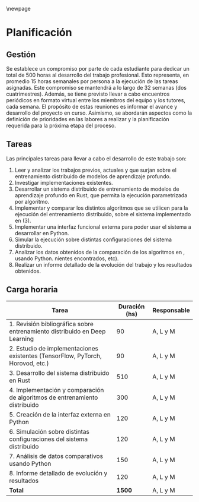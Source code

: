 \newpage
# Planificación
## Gestión
Se establece un compromiso por parte de cada estudiante para dedicar un total de 500 horas al desarrollo del trabajo profesional. Esto representa, en promedio 15 horas semanales por persona a la ejecución de las tareas asignadas. Este compromiso se mantendrá a lo largo de 32 semanas (dos cuatrimestres). Además, se tiene previsto llevar a cabo encuentros periódicos en formato virtual entre los miembros del equipo y los tutores, cada semana. El propósito de estas reuniones es informar el avance y desarrollo del proyecto en curso. Asimismo, se abordarán aspectos como la definición de prioridades en las labores a realizar y la planificación requerida para la próxima etapa del proceso.

## Tareas
Las principales tareas para llevar a cabo el desarrollo de este trabajo son:

1. Leer y analizar los trabajos previos, actuales y que surjan sobre el entrenamiento distribuido de modelos de aprendizaje profundo.
2. Investigar implementaciones existentes.
3. Desarrollar un sistema distribuido de entrenamiento de modelos de aprendizaje profundo en Rust, que permita la ejecución parametrizada por algoritmo.
4. Implementar y comparar los distintos algoritmos que se utilicen para la ejecución del entrenamiento distribuido, sobre el sistema implementado en (3).
5. Implementar una interfaz funcional externa para poder usar el sistema a desarrollar en Python.
6. Simular la ejecución sobre distintas configuraciones del sistema distribuido.
7. Analizar los datos obtenidos de la comparación de los algoritmos en , usando Python.
nientes encontrados, etc).
8. Realizar un informe detallado de la evolución del trabajo y los resultados obtenidos.

## Carga horaria
| Tarea                                                                 | Duración (hs) | Responsable |
|-----------------------------------------------------------------------|---------------|-------------|
| 1. Revisión bibliográfica sobre entrenamiento distribuido en Deep Learning | 90       | A, L y M    |
| 2. Estudio de implementaciones existentes (TensorFlow, PyTorch, Horovod, etc.) | 90      | A, L y M    |
| 3. Desarrollo del sistema distribuido en Rust                         | 510           | A, L y M    |
| 4. Implementación y comparación de algoritmos de entrenamiento distribuido | 300      | A, L y M    |
| 5. Creación de la interfaz externa en Python                          | 120            | A, L y M    |
| 6. Simulación sobre distintas configuraciones del sistema distribuido | 120            | A, L y M    |
| 7. Análisis de datos comparativos usando Python                       | 150            | A, L y M    |
| 8. Informe detallado de evolución y resultados                        | 120            | A, L y M    |
| **Total**                                                             | **1500**       | A, L y M    |

